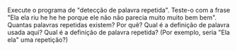 <p>Execute o programa de "detecção de palavra repetida". Teste-o com a frase "Ela ela riu he he he porque ele não não parecia muito muito bem bem". Quantas palavras repetidas existem? Por quê? Qual é a definição de palavra usada aqui? Qual é a definição de palavra repetida? (Por exemplo, seria "Ela ela" uma repetição?)</p>